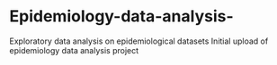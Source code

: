 # Epidemiology-data-analysis-
Exploratory data analysis on epidemiological datasets
Initial upload of epidemiology data analysis project
